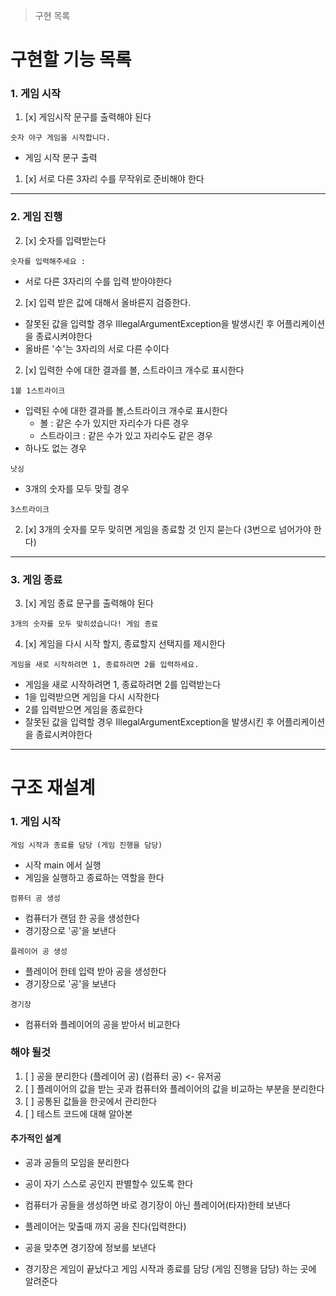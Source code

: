 > 구현 목록

# 구현할 기능 목록
### 1. 게임 시작
1. [x] 게임시작 문구를 출력해야 된다
``` 
숫자 야구 게임을 시작합니다.
```
* 게임 시작 문구 출력 
1. [x] 서로 다른 3자리 수를 무작위로 준비해야 한다  
------------

### 2. 게임 진행 
2. [x] 숫자를 입력받는다 
```
숫자를 입력해주세요 : 
```
* 서로 다른 3자리의 수를 입력 받아야한다

2. [x] 입력 받은 값에 대해서 올바른지 검증한다.
* 잘못된 값을 입력할 경우 IllegalArgumentException을 발생시킨 후 어플리케이션을 종료시켜야한다
* 올바른 '수'는 3자리의 서로 다른 수이다

2. [x] 입력한 수에 대한 결과를 볼, 스트라이크 개수로 표시한다
```
1볼 1스트라이크
```
* 입력된 수에 대한 결과를 볼,스트라이크 개수로 표시한다
   * 볼 : 같은 수가 있지만 자리수가 다른 경우
   * 스트라이크 : 같은 수가 있고 자리수도 같은 경우
* 하나도 없는 경우
```
낫싱 
```
* 3개의 숫자를 모두 맞힐 경우
```
3스트라이크
```
2. [x] 3개의 숫자를 모두 맞히면 게임을 종료할 것 인지 묻는다 (3번으로 넘어가야 한다)
------------
### 3. 게임 종료
3. [x] 게임 종료 문구를 출력해야 된다
```
3개의 숫자를 모두 맞히셨습니다! 게임 종료
```
4. [x] 게임을 다시 시작 할지, 종료할지 선택지를 제시한다
```
게임을 새로 시작하려면 1, 종료하려면 2를 입력하세요.
```
* 게임을 새로 시작하려면 1, 종료하려면 2를 입력받는다
* 1을 입력받으면 게임을 다시 시작한다
* 2를 입력받으면 게임을 종료한다
* 잘못된 값을 입력할 경우 IllegalArgumentException을 발생시킨 후 어플리케이션을 종료시켜야한다
----------------------------------------------
# 구조 재설계
### 1. 게임 시작
```
게임 시작과 종료를 담당 (게임 진행을 담당)
```
* 시작 main 에서 실행
* 게임을 실행하고 종료하는 역할을 한다
```
컴퓨터 공 생성 
```
* 컴퓨터가 랜덤 한 공을 생성한다
* 경기장으로 '공'을 보낸다
```
플레이어 공 생성
```
* 플레이어 한테 입력 받아 공을 생성한다
* 경기장으로 '공'을 보낸다
```
경기장 
```
* 컴퓨터와 플레이어의 공을 받아서 비교한다


### 해야 될것 
1. [ ] 공을 분리한다 (플레이어 공) (컴퓨터 공) <- 유저공
2. [ ] 플레이어의 값을 받는 곳과 컴퓨터와 플레이어의 값을 비교하는 부분을 분리한다
3. [ ] 공통된 값들을 한곳에서 관리한다
4. [ ] 테스트 코드에 대해 알아본 
#### 추가적인 설계
* 공과 공들의 모임을 분리한다
* 공이 자기 스스로 공인지 판별할수 있도록 한다

* 컴퓨터가 공들을 생성하면 바로 경기장이 아닌 플레이어(타자)한테 보낸다
* 플레이어는 맞출때 까지 공을 친다(입력한다)
* 공을 맞추면 경기장에 정보를 보낸다

* 경기장은 게임이 끝났다고 게임 시작과 종료를 담당 (게임 진행을 담당) 하는 곳에 알려준다

